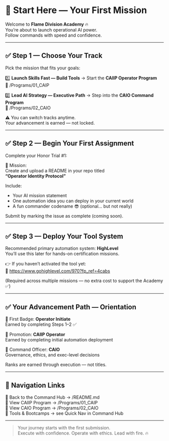 # 🚀 Start Here — Your First Mission

Welcome to **Flame Division Academy** 🔥  
You’re about to launch operational AI power.  
Follow commands with speed and confidence.

---

## ✅ Step 1 — Choose Your Track

Pick the mission that fits your goals:

1️⃣ **Launch Skills Fast — Build Tools**
→ Start the **CAIIP Operator Program**  
🔗 /Programs/01_CAIP

2️⃣ **Lead AI Strategy — Executive Path**
→ Step into the **CAIO Command Program**  
🔗 /Programs/02_CAIO

⚠️ You can switch tracks anytime.  
Your advancement is earned — not locked.

---

## ✅ Step 2 — Begin Your First Assignment

Complete your Honor Trial #1:

📌 Mission:  
Create and upload a README in your repo titled  
**“Operator Identity Protocol”**

Include:
- Your AI mission statement
- One automation idea you can deploy in your current world
- A fun commander codename 😎 (optional… but not really)

Submit by marking the issue as complete (coming soon).

---

## ✅ Step 3 — Deploy Your Tool System

Recommended primary automation system: **HighLevel**  
You’ll use this later for hands-on certification missions.

👉 If you haven’t activated the tool yet:  
🔗 https://www.gohighlevel.com/970?fp_ref=4cabs

(Required across multiple missions — no extra cost to support the Academy ✅)

---

## ✅ Your Advancement Path — Orientation

📍 First Badge: **Operator Initiate**  
Earned by completing Steps 1–2 ✅

📍 Promotion: **CAIIP Operator**  
Earned by completing initial automation deployment

📍 Command Officer: **CAIO**  
Governance, ethics, and exec-level decisions

Ranks are earned through execution — not titles.

---

## 📡 Navigation Links

🔹 Back to the Command Hub → /README.md  
🔹 View CAIIP Program → /Programs/01_CAIP  
🔹 View CAIO Program → /Programs/02_CAIO  
🔹 Tools & Bootcamps → see Quick Nav in Command Hub

---

> Your journey starts with the first submission.  
> Execute with confidence. Operate with ethics. Lead with fire. 🔥
